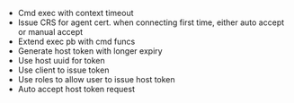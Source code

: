 - Cmd exec with context timeout
- Issue CRS for agent cert. when connecting first time, either auto accept or manual accept
- Extend exec pb with cmd funcs
- Generate host token with longer expiry
- Use host uuid for token
- Use client to issue token
- Use roles to allow user to issue host token
- Auto accept host token request
